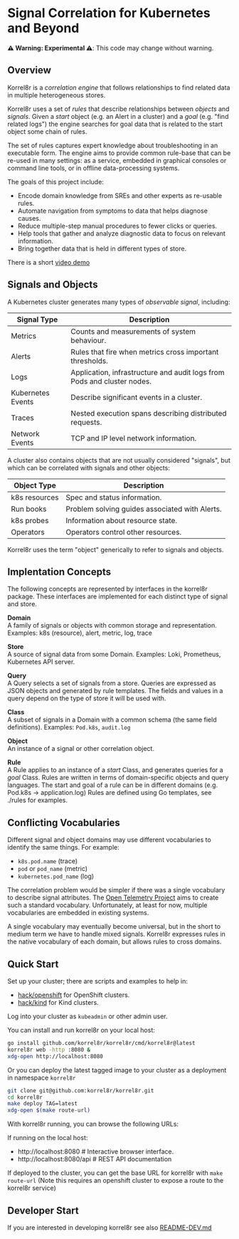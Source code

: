 # Signal Correlation for Kubernetes and Beyond

**⚠ Warning: Experimental ⚠**: This code may change without warning.

## Overview ##

Korrel8r is a *correlation engine* that follows relationships to find related data in multiple heterogeneous stores.

Korrel8r uses a set of *rules* that describe relationships between *objects* and *signals*. 
Given a *start* object (e.g. an Alert in a cluster) and a *goal* (e.g. "find related logs") the engine searches 
for goal data that is related to the start object some chain of rules.

The set of rules captures expert knowledge about troubleshooting in an executable form.
The engine aims to provide common rule-base that can be re-used in many settings:
as a service, embedded in graphical consoles or command line tools, or in offline data-processing systems.

The goals of this project include:

- Encode domain knowledge from SREs and other experts as re-usable rules.
- Automate navigation from symptoms to data that helps diagnose causes.
- Reduce multiple-step manual procedures to fewer clicks or queries.
- Help tools that gather and analyze diagnostic data to focus on relevant information.
- Bring together data that is held in different types of store.

There is a short [video demo](demos/openshift-console-browser/video.mov)

## Signals and Objects ##

A Kubernetes cluster generates many types of *observable signal*, including:

| Signal Type       | Description                                                             |
|-------------------|-------------------------------------------------------------------------|
| Metrics           | Counts and measurements of system behaviour.                            |
| Alerts            | Rules that fire when metrics cross important thresholds.                |
| Logs              | Application, infrastructure and audit logs from Pods and cluster nodes. |
| Kubernetes Events | Describe significant events in a cluster.                               |
| Traces            | Nested execution spans describing distributed requests.                 |
| Network Events    | TCP and IP level network information.                                   |

A cluster also contains objects that are not usually considered "signals",
but which can be correlated with signals and other objects:

| Object Type   | Description                                    |
|---------------|------------------------------------------------|
| k8s resources | Spec and status information.                   |
| Run books     | Problem solving guides associated with Alerts. |
| k8s probes    | Information about resource state.              |
| Operators     | Operators control other resources.             |

Korrel8r uses the term "object" generically to refer to signals and objects.

## Implentation Concepts ##

The following concepts are represented by interfaces in the korrel8r package.
These interfaces are implemented for each distinct type of signal and store.

**Domain** \
A family of signals or objects with common storage and representation.
Examples: k8s (resource), alert, metric, log, trace

**Store** \
A source of signal data from some Domain.
Examples: Loki, Prometheus, Kubernetes API server.

**Query**  \
A Query selects a set of signals from a store.
Queries are expressed as JSON objects and generated by rule templates.
The fields and values in a query depend on the type of store it will be used with.

**Class**  \
A subset of signals in a Domain with a common schema (the same field definitions).
Examples: `Pod.k8s`, `audit.log`

**Object** \
An instance of a signal or other correlation object.

**Rule**  \
A Rule applies to an instance of a *start* Class, and generates queries for a *goal* Class.
Rules are written in terms of domain-specific objects and query languages.
The start and goal of a rule can be in different domains (e.g. Pod.k8s → application.log)
Rules are defined using Go templates, see ./rules for examples.

## Conflicting Vocabularies ##

Different signal and object domains may use different vocabularies to identify the same things.
For example:

- `k8s.pod.name` (trace)
- `pod` or `pod_name` (metric)
- `kubernetes.pod_name` (log)

The correlation problem would be simpler if there was a single vocabulary to describe signal attributes.
The [Open Telemetry Project](https://opentelemetry.io/) aims to create such a standard vocabulary.
Unfortunately, at least for now, multiple vocabularies are embedded in existing systems.

A single vocabulary may eventually become universal, but in the short to medium term we have to handle mixed signals.
Korrel8r expresses rules in the native vocabulary of each domain, but allows rules to cross domains.

## Quick Start ##

Set up your cluster; there are scripts and examples to help in:
- [hack/openshift](hack/openshift/README.md) for OpenShift clusters.
- [hack/kind](hack/kind/README.md) for Kind clusters.

Log into your cluster as `kubeadmin` or other admin user.

You can install and run korrel8r on your local host:

```bash
go install github.com/korrel8r/korrel8r/cmd/korrel8r@latest
korrel8r web -http :8080 &
xdg-open http://localhost:8080
```

Or you can deploy the latest tagged image to your cluster as a deployment in namespace `korrel8r`

```bash
git clone git@github.com:korrel8r/korrel8r.git
cd korrel8r
make deploy TAG=latest
xdg-open $(make route-url)
```

With korrel8r running, you can browse the following URLs:

If running on the local host:
- http://localhost:8080     # Interactive browser interface.
- http://localhost:8080/api # REST API documentation

If deployed to the cluster, you can get the base URL for korrel8r with `make route-url`
(Note this requires an openshift cluster to expose a route to the korrel8r service)

## Developer Start

If you are interested in developing korrel8r see also [README-DEV.md](README-DEV.md)

